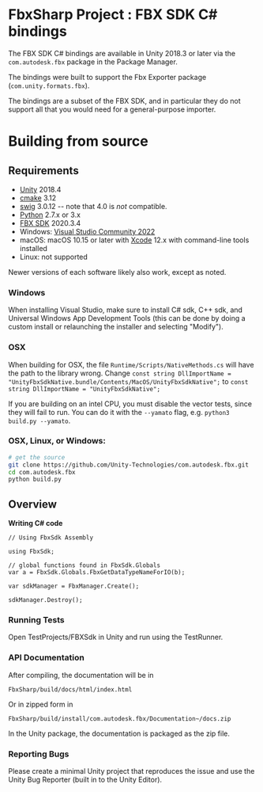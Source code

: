 # FbxSharp Project : FBX SDK C# bindings

The FBX SDK C# bindings are available in Unity 2018.3 or later via the `com.autodesk.fbx` package in the Package Manager.

The bindings were built to support the Fbx Exporter package (`com.unity.formats.fbx`).

The bindings are a subset of the FBX SDK, and in particular they do not support all that you would need for a general-purpose importer.

# Building from source

## Requirements

* [Unity](http://unity3d.com) 2018.4
* [cmake](https://cmake.org/download/) 3.12
* [swig](http://www.swig.org/download.html) 3.0.12 -- note that 4.0 is *not* compatible.
* [Python](https://www.python.org/downloads/) 2.7.x or 3.x
* [FBX SDK](https://aps.autodesk.com/developer/overview/fbx-sdk) 2020.3.4
* Windows: [Visual Studio Community 2022](https://www.visualstudio.com/downloads/)
* macOS: macOS 10.15 or later with [Xcode](https://developer.apple.com/xcode/features/) 12.x with command-line tools installed
* Linux: not supported

Newer versions of each software likely also work, except as noted.

### Windows

When installing Visual Studio, make sure to install C# sdk, C++ sdk, and Universal Windows App Development Tools (this can be done by doing a custom install or
relaunching the installer and selecting "Modify").

### OSX

When building for OSX, the file `Runtime/Scripts/NativeMethods.cs` will have the path to the library wrong.
Change `const string DllImportName = "UnityFbxSdkNative.bundle/Contents/MacOS/UnityFbxSdkNative";`
to `const string DllImportName = "UnityFbxSdkNative";`

If you are building on an intel CPU, you must disable the vector tests, since they will fail to run.
You can do it with the `--yamato` flag, e.g. `python3 build.py --yamato`.

### OSX, Linux, or Windows:

```bash
# get the source
git clone https://github.com/Unity-Technologies/com.autodesk.fbx.git
cd com.autodesk.fbx
python build.py
```

## Overview

**Writing C# code**
```
// Using FbxSdk Assembly

using FbxSdk;

// global functions found in FbxSdk.Globals
var a = FbxSdk.Globals.FbxGetDataTypeNameForIO(b);

var sdkManager = FbxManager.Create();

sdkManager.Destroy();
```

### Running Tests

Open TestProjects/FBXSdk in Unity and run using the TestRunner.

### API Documentation

After compiling, the documentation will be in
```
FbxSharp/build/docs/html/index.html
```
Or in zipped form in
```
FbxSharp/build/install/com.autodesk.fbx/Documentation~/docs.zip
```

In the Unity package, the documentation is packaged as the zip file.

### Reporting Bugs

Please create a minimal Unity project that reproduces the issue and use the Unity Bug Reporter (built in to the Unity Editor).

